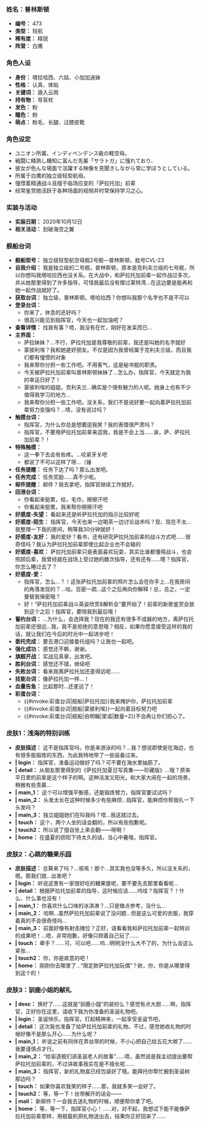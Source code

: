 ### 姓名：普林斯顿
* **编号：** 473
* **类型：** 轻航
* **稀有度：** 精锐
* **阵营：** 白鹰


### 角色人设
* **身份：** 塔拉哈西、六姑、小加加迷妹
* **性格：** 认真、体贴
* **关键词：** 遁入云雨
* **持有物：** 导盲杖
* **发色：** 粉
* **瞳色：** 粉
* **萌点：** 粉毛、长腿、过膝皮靴


### 角色设定
* ユニオン所属、インディペンデンス級の軽空母。
* 戦闘に精熟し機知に富んだ先輩「サラトガ」に憧れており、
* 彼女が色んな場面で活躍する映像を見聞きしながら常に学ぼうとしている。
* 所属于白鹰的独立级轻型航母。
* 憧憬着精通战斗且擅于临场应变的「萨拉托加」前辈
* 经常鉴赏她活跃于各种场面的视频并时常保持学习之心。


### 实装与活动
* **实装日期：** 2020年10月12日
* **相关活动：** 划破海空之翼


### 舰船台词
* **舰船型号：** 独立级轻型航空母舰2号舰—普林斯顿，舷号CVL-23
* **自我介绍：** 我是独立级的二号舰，普林斯顿，原本是克利夫兰级的七号舰，所以你想叫我塔哈拉西也没关系。在大战中，和萨拉托加前辈一起作战过多次，并从她那里得到了许多指导，可惜我最后没有撑过莱特湾…在这边要是能再和她一起作战就好了。
* **获取台词：** 独立级，普林斯顿。塔哈拉西？你想叫我那个名字也不是不可以
* **登录台词：**
  * 你来了，休息的还好吗？
  * 很高兴能见到指挥官，今天也一起加油吧？
* **查看详情：** 找我有事？唔，我没有在忙，刚好在发呆而已…
* **主界面：**
  * 萨拉妹妹？…不行，萨拉托加是我尊敬的前辈，我还是叫她的名字就好
  * 蒙彼利埃？我和她是好朋友。不仅是因为我曾经属于克利夫兰级，而且我们都有憧憬的对象
  * 我来帮你分担一些工作吧。不用客气，这是秘书舰的职责。
  * 今天被萨拉托加前辈叫普林斯顿妹妹了…怎么办，指挥官，今天就定为我的幸运日好了！
  * 蒙彼利埃的姐姐，克利夫兰…确实是个很有魅力的人呢。她身上也有不少值得我学习的地方…
  * 我来帮你分担一些工作吧。没关系，我们不是说好要一起向着萨拉托加前辈努力变强吗？…唔，没有说过吗？
* **触摸台词：**
  * 指挥官，为什么你总是想要逗我笑？我的表情很严肃吗？
  * 指挥官，不要用萨拉托加前辈来逗我，我是不会上当……诶，萨、萨拉托加前辈？！
* **特殊触摸：**
  * 这一拳下去会有些疼。…咬紧牙关吧
  * 都说了不可以这样了呀…（锤
* **任务提醒：** 任务下达了吗？那么出发吧。
* **任务完成：** 任务奖励……真不少呢。
* **邮件提醒：** 邮件？我去拿吧，指挥官继续工作就好。
* **回港台词：**
  * 你看起来挺累，给，毛巾，擦擦汗吧
  * 你看起来挺累，我来帮你擦擦汗吧
* **好感度-失望：** 看起来还是听萨拉托加的指示比较好呢
* **好感度-陌生：** 指挥官，今天也来一边喝茶一边讨论战术吗？现、现在不太…我整理一下我的房间，稍等我30分钟就好！
* **好感度-友好：** 我的爱好？看书，还有研究萨拉托加前辈的战斗方式吧……很奇怪吗？我认为萨拉托加前辈即使比起企业也不会输的
* **好感度-喜欢：** 萨拉托加前辈只是表面喜欢玩耍，其实比谁都懂得战斗，也会照顾后辈，我曾经就在战场上受过她的数次指导，还有还有……嗯？指挥官，你怎么睡过去了？
* **好感度-爱：**
  * 指挥官，怎么…？！这张萨拉托加前辈的照片怎么会在你手上…在我房间的角落发现的？…咕，百密一疏…这个之后再向你解释！总，总之，一定要替我保密哦？
  * 好！“萨拉托加前辈战斗英姿欣赏&解析会”要开始了！前辈的新歌鉴赏会放到这个之后！指挥官，要陪我到最后哦！
* **誓约台词：** …为什么，会选择我？现在的我还有很多不成器的地方，离萨拉托加前辈还很远…我，我不是拒绝的意思哦？相反，如果你愿意接受这样的我的话，就让我们在今后的时光中一起进步吧！
* **委托完成：** 要去港口迎接委托组吗？让我也一起吧。
* **强化成功：** 感觉还不赖，谢谢。
* **旗舰开战：** 实战见真章，出发吧。
* **胜利台词：** 感觉还不错，继续吧
* **失败台词：** 看来我离萨拉托加还差得远呢……
* **技能台词：** 像萨拉托加一样…！
* **血量告急：** 比起那时…还差远了！
* **彩蛋台词：**
  * {{#invoke:彩蛋台词|舰船|萨拉托加}}我来掩护你，萨拉托加前辈
  * {{#invoke:彩蛋台词|舰船|蒙彼利埃}}一起向着目标努力吧
  * {{#invoke:彩蛋台词|舰船|伯明翰|里诺|数量=2}}不会再让你们担心了。


### 皮肤1：浅海的特别训练
* **皮肤描述：** 这不是指挥官吗，你是来游泳的吗？…我？想说即使是在海边，也有很多能锻炼的东西，为此我特地带了一些装备过来。
* **| login：** 指挥官，准备运动做好了吗？可不要在海水里抽筋了。
* **| detail：** 从朋友那里得到的《萨拉托加夏日写真集——珍藏版》…哦？原来平日里的前辈是这个样子的啊。这种活泼又阳光，和大家大闹在一起的场景，稍微有些羡慕…
* **| main_1：** 这个可以增强平衡感，还能锻炼臂力，指挥官要试试吗？
* **| main_2：** 头发太长在这种时候多少有些麻烦…指挥官，能麻烦你帮我扎一下头发吗？
* **| main_3：** 独立姐姐她们在叫我吗？唔…我这就过去。
* **| touch：** 这个，两个人坐的话会翻的，所以有些抱歉呢。
* **| touch2：** 所以说了擅自坐上来会翻——呀啊！
* **| home：** 在盛夏的骄阳下待太久的话，当心中暑哦，指挥官。


### 皮肤2：心跳的糖果乐园
* **皮肤描述：** 总算来了吗？…咳咳！那个…其实我也没等多久，所以没关系的，嗯。那我们就…出发吧？
* **| login：** 听说这里有一家很好吃的糖果屋呢，要不要先去那里看看呢…
* **| detail：** 根据萨拉托加前辈的指导，这时候应该……呜哇？指挥官？！什么、什么事也没有！
* **| main_1：** 你喜欢什么口味的冰淇淋？…只是做点参考，没什么…
* **| main_2：** 哈啊…虽然萨拉托加前辈说了没问题…但是这么可爱的衣服，我穿着真的不会很奇怪吗…
* **| main_3：** 前面好像有射击摊位？正好，请看看我和萨拉托加前辈一起特训的成果吧！…唔，非常抱歉，好像只顾着自己玩了……
* **| touch：** 牵手？……可、可以吧……呜…明明没什么大不了的，为什么会这么紧张…
* **| touch2：** 你，你是故意的吧！
* **| home：** 刚刚你去哪里了…“限定款萨拉托加玩偶”？欸，你，你是从哪里得到这个的！


### 皮肤3：驯鹿小姐的献礼
* **| desc：** 换好了……这就是“驯鹿小姐”的装扮么？感觉有点大胆……啊，指挥官，正好你在这里，请收下我为你准备的圣诞礼物吧。
* **| login：** 圣诞快乐，指挥官。打起精神来，一起享受圣诞节吧。
* **| detail：** 这次我也准备了给萨拉托加前辈的礼物。不过，感觉她收礼物的时候好像不是那么开心……为什么呢？
* **| main_1：** 听说之前有同伴在弄丝带的时候，不小心把自己给五花大绑了……我要谨慎点才行。
* **| main_2：** “给驱逐舰们讲圣诞老人的故事”……唔，虽然说是我主动提出要帮萨拉托加前辈的，不过讲故事我实在是不擅长呢……
* **| main_3：** 指挥官，新的礼物盒已经包装好了哦。能拜托你帮忙搬到圣诞树那边吗？
* **| touch：** 如果你喜欢我笑的样子……那，我就多笑一会好了。
* **| touch2：** 等，等一下！丝带解开的话会——
* **| mail：** 新邮件？一会我去送礼物的时候，顺便帮你拿了吧。
* **| home：** 等，等一下，指挥官小心！……对，对不起，我想试下能不能像萨拉托加前辈那样，用舰载机把礼物送出去，结果你正好回来了……
